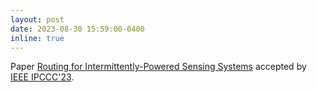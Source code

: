 ```yaml
---
layout: post
date: 2023-08-30 15:59:00-0400
inline: true
---
```


Paper <a href="https://arxiv.org/abs/2305.12550" target="_blank">Routing for Intermittently-Powered Sensing Systems</a> accepted by <a href="https://ipccc.org/" target="_blank">IEEE IPCCC'23</a>.
